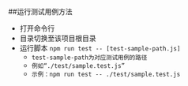 ##运行测试用例方法

+   打开命令行
+   目录切换至该项目根目录
+   运行脚本 `npm run test -- [test-sample-path.js]`
    -   `test-sample-path为对应测试用例的路径`
    -   `例如“./test/sample.test.js”`
    -   `示例：npm run test -- ./test/sample.test.js`
